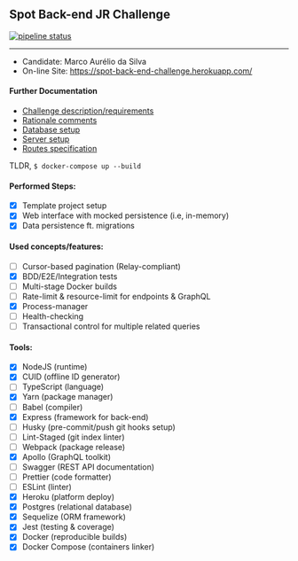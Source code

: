 ## Spot Back-end JR Challenge

[![pipeline status](https://gitlab.com/marcoonroad/back-end-challenge/badges/marcoonroad_2018-06-02/pipeline.svg)](https://gitlab.com/marcoonroad/back-end-challenge/commits/marcoonroad_2018-06-02)

---

- Candidate: Marco Aurélio da Silva
- On-line Site: https://spot-back-end-challenge.herokuapp.com/

#### Further Documentation

- [Challenge description/requirements](docs/CHALLENGE)
- [Rationale comments](docs/COMMENTS)
- [Database setup](docs/DATABASE)
- [Server setup](docs/INSTRUCTIONS)
- [Routes specification](docs/ROUTES)

TLDR, `$ docker-compose up --build`

#### Performed Steps:

- [x] Template project setup
- [x] Web interface with mocked persistence (i.e, in-memory)
- [x] Data persistence ft. migrations

#### Used concepts/features:

- [ ] Cursor-based pagination (Relay-compliant)
- [x] BDD/E2E/Integration tests
- [ ] Multi-stage Docker builds
- [ ] Rate-limit & resource-limit for endpoints & GraphQL
- [x] Process-manager
- [ ] Health-checking
- [ ] Transactional control for multiple related queries

#### Tools:

- [x] NodeJS (runtime)
- [x] CUID (offline ID generator)
- [ ] TypeScript (language)
- [x] Yarn (package manager)
- [ ] Babel (compiler)
- [x] Express (framework for back-end)
- [ ] Husky (pre-commit/push git hooks setup)
- [ ] Lint-Staged (git index linter)
- [ ] Webpack (package release)
- [x] Apollo (GraphQL toolkit)
- [ ] Swagger (REST API documentation)
- [ ] Prettier (code formatter)
- [ ] ESLint (linter)
- [x] Heroku (platform deploy)
- [x] Postgres (relational database)
- [x] Sequelize (ORM framework)
- [x] Jest (testing & coverage)
- [x] Docker (reproducible builds)
- [x] Docker Compose (containers linker)
